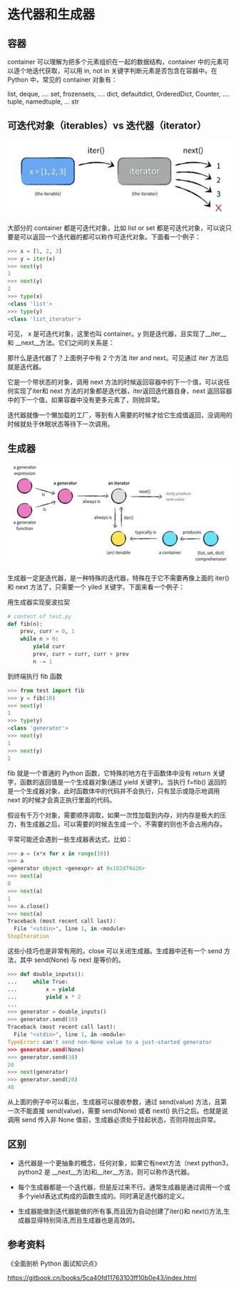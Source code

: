 # 迭代器和生成器

## 容器

container 可以理解为把多个元素组织在一起的数据结构，container 中的元素可以逐个地迭代获取，可以用 in, not in 关键字判断元素是否包含在容器中。在 Python 中，常见的 container 对象有：

list, deque, ....
set, frozensets, ....
dict, defaultdict, OrderedDict, Counter, ....
tuple, namedtuple, …
str

## 可迭代对象（iterables）vs 迭代器（iterator）

![迭代器](https://raw.githubusercontent.com/ZhiyuSun/assets/master/pic/%E8%BF%AD%E4%BB%A3%E5%99%A8.jpg)

大部分的 container 都是可迭代对象，比如 list or set 都是可迭代对象，可以说只要是可以返回一个迭代器的都可以称作可迭代对象。下面看一个例子：

``` python
>>> x = [1, 2, 3]
>>> y = iter(x)
>>> next(y)
1
>>> next(y)
2
>>> type(x)
<class 'list'>
>>> type(y)
<class 'list_iterator'>
```
可见， x 是可迭代对象，这里也叫 container。y 则是迭代器，且实现了__iter__ 和 __next__方法。它们之间的关系是：

那什么是迭代器了？上面例子中有 2 个方法 iter and next。可见通过 iter 方法后就是迭代器。

它是一个带状态的对象，调用 next 方法的时候返回容器中的下一个值，可以说任何实现了iter和 next 方法的对象都是迭代器，iter返回迭代器自身，next 返回容器中的下一个值，如果容器中没有更多元素了，则抛异常。

迭代器就像一个懒加载的工厂，等到有人需要的时候才给它生成值返回，没调用的时候就处于休眠状态等待下一次调用。

## 生成器

![迭代器和生成器](https://github.com/ZhiyuSun/assets/blob/master/pic/%E8%BF%AD%E4%BB%A3%E5%99%A8%E4%B8%8E%E7%94%9F%E6%88%90%E5%99%A8.jpg?raw=true)

生成器一定是迭代器，是一种特殊的迭代器，特殊在于它不需要再像上面的 iter() 和 next 方法了，只需要一个 yiled 关键字。下面来看一个例子：

用生成器实现斐波拉契

``` python
# content of test.py
def fib(n):
    prev, curr = 0, 1
    while n > 0:
        yield curr
        prev, curr = curr, curr + prev
        n -= 1
```

到终端执行 fib 函数

``` python
>>> from test import fib
>>> y = fib(10)
>>> next(y)
1
>>> type(y)
<class 'generator'>
>>> next(y)
1
>>> next(y)
2
```

fib 就是一个普通的 Python 函数，它特殊的地方在于函数体中没有 return 关键字，函数的返回值是一个生成器对象(通过 yield 关键字)。当执行 f=fib() 返回的是一个生成器对象，此时函数体中的代码并不会执行，只有显示或隐示地调用 next 的时候才会真正执行里面的代码。

假设有千万个对象，需要顺序调取，如果一次性加载到内存，对内存是极大的压力，有生成器之后，可以需要的时候去生成一个，不需要的则也不会占用内存。

平常可能还会遇到一些生成器表达式，比如：

``` python
>>> a = (x*x for x in range(10))
>>> a
<generator object <genexpr> at 0x102d79a20>
>>> next(a)
0
>>> next(a)
1
>>> a.close()
>>> next(a)
Traceback (most recent call last):
  File "<stdin>", line 1, in <module>
StopIteration
```

这些小技巧也是非常有用的。close 可以关闭生成器。生成器中还有一个 send 方法，其中 send(None) 与 next 是等价的。

``` python
>>> def double_inputs():
...     while True:
...         x = yield
...         yield x * 2
...
>>> generator = double_inputs()
>>> generator.send(10)
Traceback (most recent call last):
  File "<stdin>", line 1, in <module>
TypeError: can't send non-None value to a just-started generator
>>> generator.send(None)
>>> generator.send(10)
20
>>> next(generator)
>>> generator.send(20)
40
```

从上面的例子中可以看出，生成器可以接收参数，通过 send(value) 方法，且第一次不能直接 send(value)，需要 send(None) 或者 next() 执行之后。也就是说调用 send 传入非 None 值前，生成器必须处于挂起状态，否则将抛出异常。

## 区别

- 迭代器是一个更抽象的概念，任何对象，如果它有next方法（next python3，python2 是 __next__方法)和__iter__方法，则可以称作迭代器。

- 每个生成器都是一个迭代器，但是反过来不行。通常生成器是通过调用一个或多个yield表达式构成的函数生成的。同时满足迭代器的定义。

- 生成器能做到迭代器能做的所有事,而且因为自动创建了iter()和 next()方法,生成器显得特别简洁,而且生成器也是高效的。

## 参考资料

《全面剖析 Python 面试知识点》

https://gitbook.cn/books/5ca40fd11763103ff10b0e43/index.html